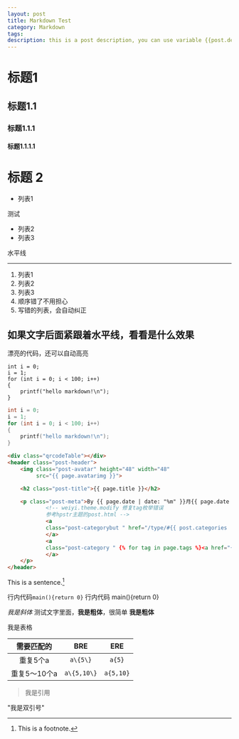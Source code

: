 ```yaml
---
layout: post
title: Markdown Test
category: Markdown
tags:
description: this is a post description, you can use variable {{post.description}} to show it in wherever you want.
---
```


# 标题1 

## 标题1.1
 
### 标题1.1.1

#### 标题1.1.1.1

# 标题 2
 
- 列表1
 
测试
 
- 列表2
- 列表3
 
<!-- more -->
 
水平线
 
----------------------------
 
1. 列表1
2. 列表2
3. 列表3
5. 顺序错了不用担心
3. 写错的列表，会自动纠正
 
 
如果文字后面紧跟着水平线，看看是什么效果
---------------------
 
漂亮的代码，还可以自动高亮


    int i = 0;
    i = 1;
    for (int i = 0; i < 100; i++)
    {
        printf("hello markdown!\n");
    }

```c    
int i = 0;
i = 1;
for (int i = 0; i < 100; i++)
{
    printf("hello markdown!\n");
}
```

```html
<div class="qrcodeTable"></div>
<header class="post-header">
    <img class="post-avatar" height="48" width="48"
         src="{{ page.avatarimg }}">

    <h2 class="post-title">{{ page.title }}</h2>

    <p class="post-meta">By {{ page.date | date: "%m" }}月{{ page.date | date: "%d" }}日  {{ page.date | date: "%Y" }}
            <!-- weiyi.theme.modify 修复tag枚举错误
            参考hpstr主题的post.html -->
            <a
            class="post-categorybut " href="/type/#{{ post.categories  }}">{{ page.categories  }}
            </a>
            <a
            class="post-category " {% for tag in page.tags %}<a href="{{ site.url }}/tags/#{{ tag }}" title="Pages tagged {{ tag }}" class="post-category">{{ tag }}</a>{% unless forloop.last %}{% endunless %}{% endfor %}
            </a>
    </p>
</header>
```


This is a sentence.[^1]

行内代码`main(){return 0}` 
行内代码 main(){return 0} 

 
*我是斜体*
测试文字里面，**我是粗体**，很简单
__我是粗体__


我是表格

| 需要匹配的      | BRE         | ERE       |
|:--------------: |:-----------:|:---------:|
| 重复5个a        | `a\{5\}`    | `a{5}`    |
| 重复5～10个a    | `a\{5,10\}` | `a{5,10}` |
 

> 我是引用

"我是双引号"


[^1]: This is a footnote.



